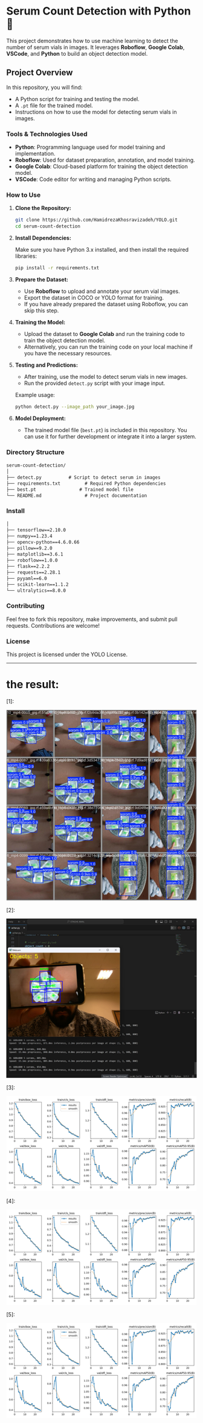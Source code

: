 
# Serum Count Detection with Python 🧪

This project demonstrates how to use machine learning to detect the number of serum vials in images. It leverages **Roboflow**, **Google Colab**, **VSCode**, and **Python** to build an object detection model.

## Project Overview

In this repository, you will find:
- A Python script for training and testing the model.
- A `.pt` file for the trained model.
- Instructions on how to use the model for detecting serum vials in images.

### Tools & Technologies Used
- **Python**: Programming language used for model training and implementation.
- **Roboflow**: Used for dataset preparation, annotation, and model training.
- **Google Colab**: Cloud-based platform for training the object detection model.
- **VSCode**: Code editor for writing and managing Python scripts.

### How to Use

1. **Clone the Repository:**

   ```bash
   git clone https://github.com/HamidrezaKhosravizadeh/YOLO.git
   cd serum-count-detection
   ```

2. **Install Dependencies:**

   Make sure you have Python 3.x installed, and then install the required libraries:

   ```bash
   pip install -r requirements.txt
   ```

3. **Prepare the Dataset:**
   - Use **Roboflow** to upload and annotate your serum vial images.
   - Export the dataset in COCO or YOLO format for training.
   - If you have already prepared the dataset using Roboflow, you can skip this step.

4. **Training the Model:**
   - Upload the dataset to **Google Colab** and run the training code to train the object detection model.
   - Alternatively, you can run the training code on your local machine if you have the necessary resources.

5. **Testing and Predictions:**
   - After training, use the model to detect serum vials in new images. 
   - Run the provided `detect.py` script with your image input.

   Example usage:

   ```bash
   python detect.py --image_path your_image.jpg
   ```

6. **Model Deployment:**
   - The trained model file (`best.pt`) is included in this repository. You can use it for further development or integrate it into a larger system.

### Directory Structure
```
serum-count-detection/
│
├── detect.py          # Script to detect serum in images
├── requirements.txt         # Required Python dependencies
├── best.pt                # Trained model file
└── README.md                # Project documentation
```
### Install 
```
│
├── tensorflow==2.10.0
├── numpy==1.23.4
├── opencv-python==4.6.0.66
├── pillow==9.2.0
├── matplotlib==3.6.1
├── roboflow==1.0.0
├── flask==2.2.2
├── requests==2.28.1
├── pyyaml==6.0
├── scikit-learn==1.1.2
└── ultralytics==8.0.0
```
### Contributing

Feel free to fork this repository, make improvements, and submit pull requests. Contributions are welcome!

### License

This project is licensed under the YOLO License.

---

# the result:

[1]:

![Serum Detection Example](1.jpg)

[2]:

![Serum Detection Example](2.jpg)

[3]:

![Serum Detection Example](3.jpg)

[4]:

![Serum Detection Example](3.jpg)

[5]:

![Serum Detection Example](3.jpg)









